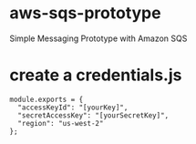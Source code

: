 # aws-sqs-prototype
Simple Messaging Prototype with Amazon SQS


# create a credentials.js
```
module.exports = {
  "accessKeyId": "[yourKey]",
  "secretAccessKey": "[yourSecretKey]",
  "region": "us-west-2"
};
```

